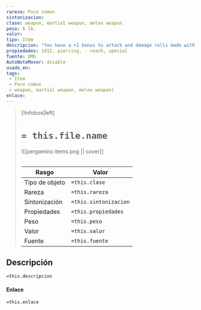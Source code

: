 ```yaml
---
rareza: Poco comun
sintonizacion: 
clase: weapon, martial weapon, melee weapon
peso: 6 lb.
valor: 
tipo: Item
descripcion: "You have a +1 bonus to attack and damage rolls made with this magic weapon. Special. You have disadvantage when you use a lance to attack a target within 5 feet of you. Also, a lance requires two hands to wield when you aren&#x27;t mounted. Reach. This weapon adds 5 feet to your reach when you attack with it. This property also determines your reach for opportunity attacks with a reach weapon."
propiedades: 1d12, piercing, - reach, special
fuente: DMG
AutoNoteMover: disable
usado_en:  
tags: 
 - Item
 - Poco comun
 - weapon, martial weapon, melee weapon]
enlace: 
---
```


> [!infobox|left]
>  # `= this.file.name`
> ![[pergamino items.png || cover]]
> ######   
> |Rasgo | Valor |
> | --- | --- |
> | Tipo de objeto| `=this.clase`|
>  | Rareza| `=this.rareza`|
> | Sintonización | `=this.sintonizacion` |
> | Propiedades | `=this.propiedades` |
>  | Peso | `=this.peso` |
> | Valor | `=this.valor` |
> | Fuente | `=this.fuente` |


## Descripción
`=this.descripcion`

#### Enlace
`=this.enlace`